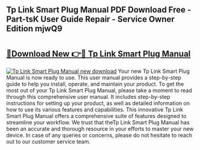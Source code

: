 ## Tp Link Smart Plug Manual PDF Download Free - Part-tsK User Guide Repair - Service Owner Edition mjwQ9

# <h2><a href="http://cf19200.oget.top/?id=Tp+Link+Smart+Plug+Manual">🔗Download New 👉🔴 Tp Link Smart Plug Manual</a></h2>

[![Tp Link Smart Plug Manual new download](https://i.imgur.com/5g1atiW.png)](http://cf19200.oget.top/?id=Tp+Link+Smart+Plug+Manual)
Your new Tp Link Smart Plug Manual is now ready to use. This user manual provides a step-by-step guide to help you install, operate, and maintain your product. To get the most out of your Tp Link Smart Plug Manual, please take a moment to read through this comprehensive user manual. It includes step-by-step instructions for setting up your product, as well as detailed information on how to use its various features and capabilities. This innovative Tp Link Smart Plug Manual offers a comprehensive suite of features designed to streamline your workflow. We trust that theTp Link Smart Plug Manual has been an accurate and thorough resource in your efforts to master your new device. In case of any queries or concerns, please do not hesitate to reach out to our customer service team.
